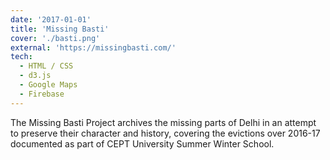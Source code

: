 ```yaml
---
date: '2017-01-01'
title: 'Missing Basti'
cover: './basti.png'
external: 'https://missingbasti.com/'
tech:
  - HTML / CSS
  - d3.js
  - Google Maps
  - Firebase
---
```


The Missing Basti Project archives the missing parts of Delhi in an attempt to preserve their character and history, covering the evictions over 2016-17 documented as part of CEPT University Summer Winter School.
